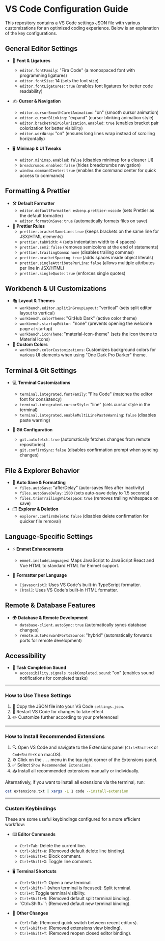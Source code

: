 # VS Code Configuration Guide

This repository contains a VS Code settings JSON file with various customizations for an optimized coding experience. Below is an explanation of the key configurations.

## General Editor Settings

- 🎨 **Font & Ligatures**
  - `editor.fontFamily`: "Fira Code" (a monospaced font with programming ligatures)
  - `editor.fontSize`: 14 (sets the font size)
  - `editor.fontLigatures`: `true` (enables font ligatures for better code readability)

- ✍️ **Cursor & Navigation**
  - `editor.cursorSmoothCaretAnimation`: "on" (smooth cursor animation)
  - `editor.cursorBlinking`: "expand" (cursor blinking animation style)
  - `editor.bracketPairColorization.enabled`: `true` (enables bracket pair colorization for better visibility)
  - `editor.wordWrap`: "on" (ensures long lines wrap instead of scrolling horizontally)

- 🖥️ **Minimap & UI Tweaks**
  - `editor.minimap.enabled`: `false` (disables minimap for a cleaner UI)
  - `breadcrumbs.enabled`: `false` (hides breadcrumbs navigation)
  - `window.commandCenter`: `true` (enables the command center for quick access to commands)

## Formatting & Prettier

- 🛠️ **Default Formatter**
  - `editor.defaultFormatter`: `esbenp.prettier-vscode` (sets Prettier as the default formatter)
  - `editor.formatOnSave`: `true` (automatically formats files on save)
- 📏 **Prettier Rules**
  - `prettier.bracketSameLine`: `true` (keeps brackets on the same line for JSX/HTML elements)
  - `prettier.tabWidth`: `4` (sets indentation width to 4 spaces)
  - `prettier.semi`: `false` (removes semicolons at the end of statements)
  - `prettier.trailingComma`: `none` (disables trailing commas)
  - `prettier.bracketSpacing`: `true` (adds spaces inside object literals)
  - `prettier.singleAttributePerLine`: `false` (allows multiple attributes per line in JSX/HTML)
  - `prettier.singleQuote`: `true` (enforces single quotes)

## Workbench & UI Customizations

- 🎭 **Layout & Themes**
  - `workbench.editor.splitInGroupLayout`: "vertical" (sets split editor layout to vertical)
  - `workbench.colorTheme`: "GitHub Dark" (active color theme)
  - `workbench.startupEditor`: "none" (prevents opening the welcome page at startup)
  - `workbench.iconTheme`: "material-icon-theme" (sets the icon theme to Material Icons)
- 🎨 **Custom Colors**
  - `workbench.colorCustomizations`: Customizes background colors for various UI elements when using "One Dark Pro Darker" theme.

## Terminal & Git Settings

- 💻 **Terminal Customizations**
  - `terminal.integrated.fontFamily`: "Fira Code" (matches the editor font for consistency)
  - `terminal.integrated.cursorStyle`: "line" (sets cursor style in the terminal)
  - `terminal.integrated.enableMultiLinePasteWarning`: `false` (disables paste warning)

- 🔄 **Git Configuration**
  - `git.autofetch`: `true` (automatically fetches changes from remote repositories)
  - `git.confirmSync`: `false` (disables confirmation prompt when syncing changes)

## File & Explorer Behavior

- 💾 **Auto Save & Formatting**
  - `files.autoSave`: "afterDelay" (auto-saves files after inactivity)
  - `files.autoSaveDelay`: `1500` (sets auto-save delay to 1.5 seconds)
  - `files.trimTrailingWhitespace`: `true` (removes trailing whitespace on save)
- 🗂️ **Explorer & Deletion**
  - `explorer.confirmDelete`: `false` (disables delete confirmation for quicker file removal)

## Language-Specific Settings

- ⚡ **Emmet Enhancements**
  - `emmet.includeLanguages`: Maps JavaScript to JavaScript React and Vue HTML to standard HTML for Emmet support.

- 📝 **Formatter per Language**
  - `[javascript]`: Uses VS Code's built-in TypeScript formatter.
  - `[html]`: Uses VS Code's built-in HTML formatter.

## Remote & Database Features

- 🌍 **Database & Remote Development**
  - `database-client.autoSync`: `true` (automatically syncs database changes)
  - `remote.autoForwardPortsSource`: "hybrid" (automatically forwards ports for remote development)

## Accessibility

- 🔔 **Task Completion Sound**
  - `accessibility.signals.taskCompleted.sound`: "on" (enables sound notifications for completed tasks)

---

### How to Use These Settings

1. 📂 Copy the JSON file into your VS Code `settings.json`.
2. 🔄 Restart VS Code for changes to take effect.
3. ✏️ Customize further according to your preferences!

---

### How to Install Recommended Extensions

1. 🔍 Open VS Code and navigate to the Extensions panel (`Ctrl+Shift+X` or `Cmd+Shift+X` on macOS).
2. ⚙️ Click on the `...` menu in the top right corner of the Extensions panel.
3. ✅ Select `Show Recommended Extensions`.
4. 📥 Install all recommended extensions manually or individually.

Alternatively, if you want to install all extensions via the terminal, run:

```sh
cat extensions.txt | xargs -L 1 code --install-extension
```

---

### Custom Keybindings

These are some useful keybindings configured for a more efficient workflow:

- ⌨️ **Editor Commands**
  - `Ctrl+Tab`: Delete the current line.
  - `Ctrl+Shift+K`: (Removed default delete line binding).
  - `Ctrl+Shift+C`: Block comment.
  - `Ctrl+Shift+X`: Toggle line comment.

- 🖥️ **Terminal Shortcuts**
  - `Ctrl+Shift+T`: Open a new terminal.
  - `Ctrl+Shift+T` (when terminal is focused): Split terminal.
  - `Ctrl+T`: Toggle terminal visibility.
  - `Ctrl+Shift+5`: (Removed default split terminal binding).
  - `Ctrl+Shift+\``: (Removed default new terminal binding).

- 🔄 **Other Changes**
  - `Ctrl+Tab`: (Removed quick switch between recent editors).
  - `Ctrl+Shift+X`: (Removed extensions view binding).
  - `Ctrl+Shift+T`: (Removed reopen closed editor binding).
  